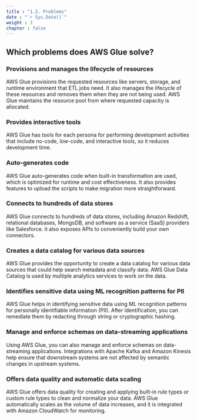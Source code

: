 ```yaml
---
title : "1.2. Problems"
date : "`r Sys.Date()`"
weight : 3
chapter : false
---
```

## Which problems does AWS Glue solve?
### Provisions and manages the lifecycle of resources
AWS Glue provisions the requested resources like servers, storage, and runtime environment that ETL jobs need. It also manages the lifecycle of these resources and removes them when they are not being used. AWS Glue maintains the resource pool from where requested capacity is allocated.

### Provides interactive tools
AWS Glue has tools for each persona for performing development activities that include no-code, low-code, and interactive tools, so it reduces development time.

### Auto-generates code
AWS Glue auto-generates code when built-in transformation are used, which is optimized for runtime and cost effectiveness. It also provides features to upload the scripts to make migration more straightforward.

### Connects to hundreds of data stores
AWS Glue connects to hundreds of data stores, including Amazon Redshift, relational databases, MongoDB, and software as a service (SaaS) providers like Salesforce. it also exposes APIs to conveniently build your own connectors.

### Creates a data catalog for various data sources
AWS Glue provides the opportunity to create a data catalog for various data sources that could help search metadata and classify data. AWS Glue Data Catalog is used by multiple analytics services to work on the data.

### Identifies sensitive data using ML recognition patterns for PII
AWS Glue helps in identifying sensitive data using ML recognition patterns for personally identifiable information (PII). After identification, you can remediate them by redacting through string or cryptographic hashing.

### Manage and enforce schemas on data-streaming applications
Using AWS Glue, you can also manage and enforce schemas on data-streaming applications. Integrations with Apache Kafka and Amazon Kinesis help ensure that downstream systems are not affected by semantic changes in upstream systems.

### Offers data quality and automatic data scaling
AWS Glue offers data quality for creating and applying built-in rule types or custom rule types to clean and normalize your data. AWS Glue automatically scales as the volume of data increases, and it is integrated with Amazon CloudWatch for monitoring.
